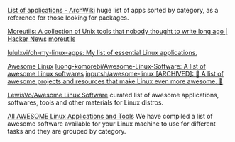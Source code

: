 
[List of applications - ArchWiki](https://wiki.archlinux.org/title/List_of_applications)
huge list of apps sorted by category, as a reference for those looking for packages.

[Moreutils: A collection of Unix tools that nobody thought to write long ago | Hacker News](https://news.ycombinator.com/item?id=31043655)
[moreutils](https://joeyh.name/code/moreutils/)

[lululxvi/oh-my-linux-apps: My list of essential Linux applications.](https://github.com/lululxvi/oh-my-linux-apps)

[Awesome Linux](https://luong-komorebi.github.io/Awesome-Linux-Software/)
[luong-komorebi/Awesome-Linux-Software: A list of awesome Linux softwares](https://github.com/luong-komorebi/Awesome-Linux-Software)
[inputsh/awesome-linux [ARCHIVED]: :penguin: A list of awesome projects and resources that make Linux even more awesome. :penguin:](https://github.com/inputsh/awesome-linux)

[LewisVo/Awesome Linux Software](https://github.com/LewisVo/Awesome-Linux-Software/)
curated list of awesome applications, softwares, tools and other materials for Linux distros.

[All AWESOME Linux Applications and Tools](https://www.fossmint.com/awesome-linux-software)
We have compiled a list of awesome software available for your Linux machine to use for different tasks and they are grouped by category.
